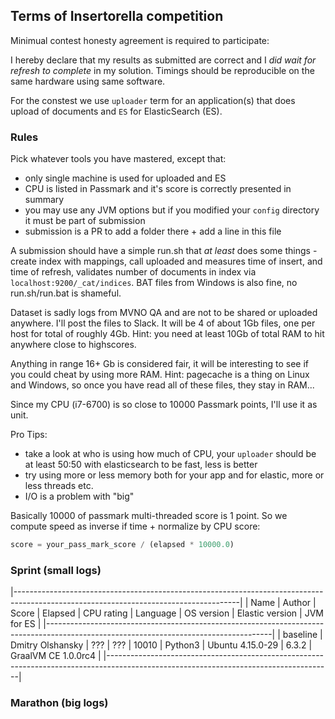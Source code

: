 ## Terms of Insertorella competition

Minimual contest honesty agreement is required to participate:

I hereby declare that my results as submitted are correct and I *did wait for refresh to complete* in my solution.
Timings should be reproducible on the same hardware using same software.

For the constest we use `uploader` term for an application(s) that does upload of documents 
and `ES` for ElasticSearch (ES).

### Rules

Pick whatever tools you have mastered, except that:
- only single machine is used for uploaded and ES
- CPU is listed in Passmark and it's score is correctly presented in summary
- you may use any JVM options but if you modified your `config` directory it must be part of submission
- submission is a PR to add a folder there + add a line in this file

A submission should have a simple run.sh that *at least* does some things - create index with mappings, call uploaded and measures time of insert, and time of refresh, validates number of documents in index via `localhost:9200/_cat/indices`. BAT files from Windows is also fine, no run.sh/run.bat is shameful.

Dataset is sadly logs from MVNO QA and are not to be shared or uploaded anywhere.
I'll post the files to Slack. It will be 4 of about 1Gb files, one per host for total of roughly 4Gb.
Hint: you need at least 10Gb of total RAM to hit anywhere close to highscores.

Anything in range 16+ Gb is considered fair, it will be interesting to see if you could cheat by using more RAM.
Hint: pagecache is a thing on Linux and Windows, so once you have read all of these files, they stay in RAM...

Since my CPU (i7-6700) is so close to 10000 Passmark points, I'll use it as unit.

Pro Tips:
 - take a look at who is using how much of CPU, your `uploader` should be at least 50:50 with elasticsearch to be fast, less is better
 - try using more or less memory both for your app and for elastic, more or less threads etc.
 - I/O is a problem with "big"

Basically 10000 of passmark multi-threaded score is 1 point. So we compute speed as inverse if time + normalize by CPU score:

```python
score = your_pass_mark_score / (elapsed * 10000.0)
```

### Sprint (small logs)

|--------------------------------------------------------------------------------------------------------------------------------------|
| Name     | Author           | Score | Elapsed  | CPU rating | Language | OS version         | Elastic version | JVM for ES           | 
|--------------------------------------------------------------------------------------------------------------------------------------|
| baseline | Dmitry Olshansky | ???   | ???      |  10010     | Python3  | Ubuntu 4.15.0-29   | 6.3.2           |  GraalVM CE 1.0.0rc4 |
|--------------------------------------------------------------------------------------------------------------------------------------|


### Marathon (big logs)